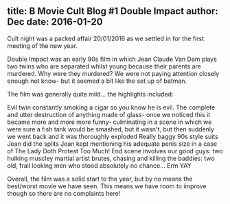 title: B Movie Cult Blog #1 Double Impact
author: Dec
date: 2016-01-20
---
Cult night was a packed affair 20/01/2016 as we settled in for the first meeting of the new year.

Double Impact was an early  90s film in which Jean Claude Van Dam plays two twins who are separated whilst young because their parents are murdered. Why were they murdered? We were not paying attention closely enough not know- but it seemed a bit like the set up of batman.

The film was generally quite mild... the highlights included:

Evil twin constantly smoking a cigar so you know he is evil.
The complete and utter destruction of anything made of glass- once we noticed this it became more and more more funny- culminating in a scene in which we were sure a fish tank would be smashed, but it wasn't, but then suddenly we went back and it was thoroughly exploded
Really baggy 90s style suits
Jean did the splits
Jean kept mentioning his adequate penis size in a case of The Lady Doth Protest Too Much!
End scene involves our good guys: two hulking muscley martial artist brutes, chasing and killing the baddies: two old, frail looking men who stood absolutely no chance... Erm YAY

Overall, the film was a solid start to the year, but by no means the best/worst movie we have seen. This means we have room to improve though so there are no complaints here!